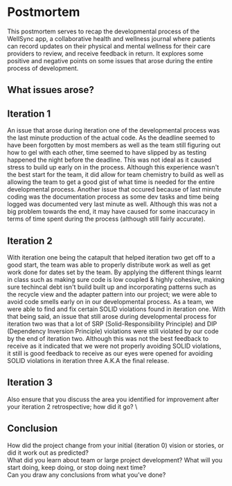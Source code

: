 # Postmortem
This postmortem serves to recap the developmental process of the WellSync app, a collaborative health and wellness journal where patients can record updates on their physical and mental wellness for their care providers to review, and receive feedback in return. It explores some positive and negative points on some issues that arose during the entire process of development.

## What issues arose?

## Iteration 1
An issue that arose during iteration one of the developmental process was the last minute production of the actual code. As the deadline seemed to have been forgotten by most members as well as the team still figuring out how to gel with each other, time seemed to have slipped by as testing happened the night before the deadline. This was not ideal as it caused stress to build up early on in the process. Although this experience wasn't the best start for the team, it did allow for team chemistry to build as well as allowing the team to get a good gist of what time is needed for the entire developmental process. Another issue that occured because of last minute coding was the documentation process as some dev tasks and time being logged was documented very last minute as well. Although this was not a big problem towards the end, it may have caused for some inaccuracy in terms of time spent during the process (although still fairly accurate).

## Iteration 2
With iteration one being the catapult that helped iteration two get off to a good start, the team was able to properly distribute work as well as get work done for dates set by the team. By applying the different things learnt in class such as making sure code is low coupled & highly cohesive, making sure techincal debt isn't build built up and incorporating patterns such as the recycle view and the adapter pattern into our project; we were able to avoid code smells early on in our developmental process. As a team, we were able to find and fix certain SOLID violations found in iteration one. With that being said, an issue that still arose during developmental process for iteration two was that a lot of SRP (Solid-Responsibility Principle) and DIP (Dependency Inversion Principle) violations were still violated by our code by the end of iteration two. Although this was not the best feedback to receive as it indicated that we were not properly avoiding SOLID violations, it still is good feedback to receive as our eyes were opened for avoiding SOLID violations in iteration three A.K.A the final release.

## Iteration 3
Also ensure that you discuss the area you identified for improvement after your iteration 2 retrospective; how did it go? \

## Conclusion

How did the project change from your initial (iteration 0) vision or stories, or did it work out as predicted? \
What did you learn about team or large project development? What will you start doing, keep doing, or stop doing next time? \
Can you draw any conclusions from what you’ve done?
